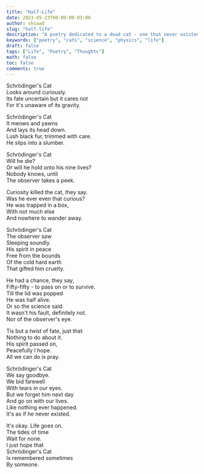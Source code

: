 ```yaml
---
title: "Half-Life"
date: 2023-05-23T00:00:00-03:00
author: sksaad
slug: "half-life"
description: "A poetry dedicated to a dead cat - one that never existed."
keywords: ["poetry", "cats", "science", "physics", "life"]
draft: false
tags: ["Life", "Poetry", "Thoughts"]
math: false
toc: false
comments: true
---
```


Schrödinger's Cat  
Looks around curiously.  
Its fate uncertain but it cares not  
For it's unaware of its gravity.

Schrödinger's Cat  
It meows and yawns  
And lays its head down.  
Lush black fur, trimmed with care.  
He slips into a slumber.

Schrödinger's Cat  
Will he die?  
Or will he hold onto his nine lives?  
Nobody knows, until  
The observer takes a peek.

Curiosity killed the cat, they say.  
Was he ever even that curious?  
He was trapped in a box,  
With not much else  
And nowhere to wander away.

Schrödinger's Cat  
The observer saw  
Sleeping soundly.  
His spirit in peace  
Free from the bounds  
Of the cold hard earth  
That gifted him cruelty.

He had a chance, they say,  
Fifty-fifty - to pass on or to survive.  
Till the lid was popped  
He was half alive.  
Or so the science said.  
It wasn't his fault, definitely not.  
Nor of the observer's eye.

Tis but a twist of fate, just that  
Nothing to do about it.  
His spirit passed on,  
Peacefully I hope.  
All we can do is pray.

Schrödinger's Cat  
We say goodbye.  
We bid farewell  
With tears in our eyes.  
But we forget him next day  
And go on with our lives.  
Like nothing ever happened.  
It's as if he never existed.

It's okay. Life goes on.  
The tides of time  
Wait for none.  
I just hope that  
Schrödinger's Cat  
Is remembered sometimes  
By someone.
